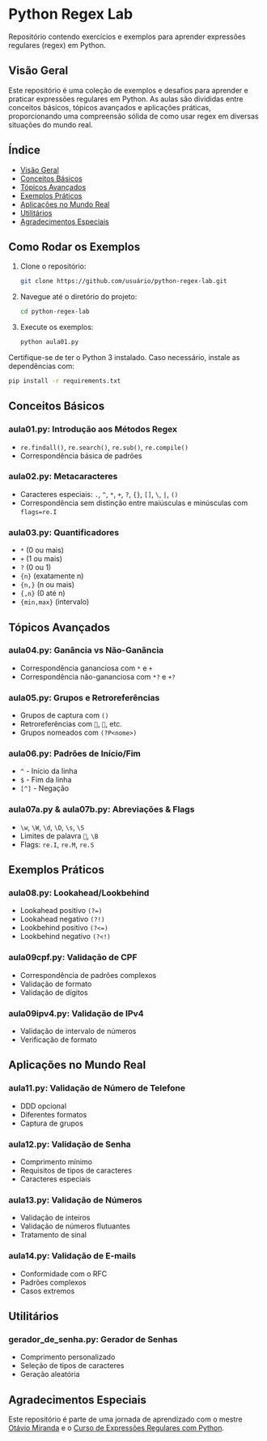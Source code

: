 
# Python Regex Lab
Repositório contendo exercícios e exemplos para aprender expressões regulares (regex) em Python.

## Visão Geral
Este repositório é uma coleção de exemplos e desafios para aprender e praticar expressões regulares em Python. As aulas são divididas entre conceitos básicos, tópicos avançados e aplicações práticas, proporcionando uma compreensão sólida de como usar regex em diversas situações do mundo real.

## Índice
- [Visão Geral](#visão-geral)
- [Conceitos Básicos](#conceitos-básicos)
- [Tópicos Avançados](#tópicos-avançados)
- [Exemplos Práticos](#exemplos-práticos)
- [Aplicações no Mundo Real](#aplicações-no-mundo-real)
- [Utilitários](#utilitários)
- [Agradecimentos Especiais](#agradecimentos-especiais)

## Como Rodar os Exemplos

1. Clone o repositório:
   ```bash
   git clone https://github.com/usuário/python-regex-lab.git
   ```

2. Navegue até o diretório do projeto:
   ```bash
   cd python-regex-lab
   ```

3. Execute os exemplos:
   ```bash
   python aula01.py
   ```

Certifique-se de ter o Python 3 instalado. Caso necessário, instale as dependências com:
```bash
pip install -r requirements.txt
```

## Conceitos Básicos

### **aula01.py**: Introdução aos Métodos Regex
- `re.findall()`, `re.search()`, `re.sub()`, `re.compile()`
- Correspondência básica de padrões

### **aula02.py**: Metacaracteres
- Caracteres especiais: `.`, `^`, `*`, `+`, `?`, `{}`, `[]`, `\`, `|`, `()`
- Correspondência sem distinção entre maiúsculas e minúsculas com `flags=re.I`

### **aula03.py**: Quantificadores
- `*` (0 ou mais)
- `+` (1 ou mais)
- `?` (0 ou 1)
- `{n}` (exatamente n)
- `{n,}` (n ou mais)
- `{,n}` (0 até n)
- `{min,max}` (intervalo)

## Tópicos Avançados

### **aula04.py**: Ganância vs Não-Ganância
- Correspondência gananciosa com `*` e `+`
- Correspondência não-gananciosa com `*?` e `+?`

### **aula05.py**: Grupos e Retroreferências
- Grupos de captura com `()`
- Retroreferências com ``, ``, etc.
- Grupos nomeados com `(?P<nome>)`

### **aula06.py**: Padrões de Início/Fim
- `^` - Início da linha
- `$` - Fim da linha
- `[^]` - Negação

### **aula07a.py** & **aula07b.py**: Abreviações & Flags
- `\w`, `\W`, `\d`, `\D`, `\s`, `\S`
- Limites de palavra ``, `\B`
- Flags: `re.I`, `re.M`, `re.S`

## Exemplos Práticos

### **aula08.py**: Lookahead/Lookbehind
- Lookahead positivo `(?=)`
- Lookahead negativo `(?!)`
- Lookbehind positivo `(?<=)`
- Lookbehind negativo `(?<!)`

### **aula09cpf.py**: Validação de CPF
- Correspondência de padrões complexos
- Validação de formato
- Validação de dígitos

### **aula09ipv4.py**: Validação de IPv4
- Validação de intervalo de números
- Verificação de formato

## Aplicações no Mundo Real

### **aula11.py**: Validação de Número de Telefone
- DDD opcional
- Diferentes formatos
- Captura de grupos

### **aula12.py**: Validação de Senha
- Comprimento mínimo
- Requisitos de tipos de caracteres
- Caracteres especiais

### **aula13.py**: Validação de Números
- Validação de inteiros
- Validação de números flutuantes
- Tratamento de sinal

### **aula14.py**: Validação de E-mails
- Conformidade com o RFC
- Padrões complexos
- Casos extremos

## Utilitários

### **gerador_de_senha.py**: Gerador de Senhas
- Comprimento personalizado
- Seleção de tipos de caracteres
- Geração aleatória

## Agradecimentos Especiais
Este repositório é parte de uma jornada de aprendizado com o mestre [Otávio Miranda](https://github.com/luizomf) e o [Curso de Expressões Regulares com Python](https://www.udemy.com/course/expressoes-regulares-com-python-3-curso-gratuito/).
